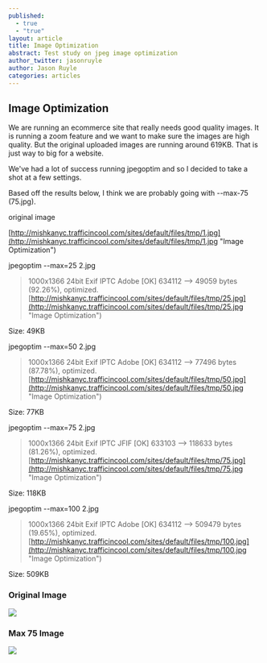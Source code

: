 ```yaml
---
published: 
  - true
  - "true"
layout: article
title: Image Optimization
abstract: Test study on jpeg image optimization
author_twitter: jasonruyle
author: Jason Ruyle
categories: articles
---
```


## Image Optimization
We are running an ecommerce site that really needs good quality images.  It is running a zoom feature and we want to make sure the images are high quality.  But the original uploaded images are running around 619KB.  That is just way to big for a website.

We've had a lot of success running jpegoptim and so I decided to take a shot at a few settings.

Based off the results below, I think we are probably going with --max-75 (75.jpg).

original image

[http://mishkanyc.trafficincool.com/sites/default/files/tmp/1.jpg](http://mishkanyc.trafficincool.com/sites/default/files/tmp/1.jpg "Image Optimization")

jpegoptim --max=25 2.jpg

> 1000x1366 24bit Exif IPTC Adobe  [OK] 634112 --> 49059 bytes (92.26%), optimized.
[http://mishkanyc.trafficincool.com/sites/default/files/tmp/25.jpg](http://mishkanyc.trafficincool.com/sites/default/files/tmp/25.jpg "Image Optimization")

Size: 49KB


jpegoptim --max=50 2.jpg

> 1000x1366 24bit Exif IPTC Adobe  [OK] 634112 --> 77496 bytes (87.78%), optimized.
[http://mishkanyc.trafficincool.com/sites/default/files/tmp/50.jpg](http://mishkanyc.trafficincool.com/sites/default/files/tmp/50.jpg "Image Optimization")

Size: 77KB


jpegoptim --max=75 2.jpg

> 1000x1366 24bit Exif IPTC JFIF  [OK] 633103 --> 118633 bytes (81.26%), optimized.
[http://mishkanyc.trafficincool.com/sites/default/files/tmp/75.jpg](http://mishkanyc.trafficincool.com/sites/default/files/tmp/75.jpg "Image Optimization")

Size: 118KB


jpegoptim --max=100 2.jpg

> 1000x1366 24bit Exif IPTC Adobe  [OK] 634112 --> 509479 bytes (19.65%), optimized.
[http://mishkanyc.trafficincool.com/sites/default/files/tmp/100.jpg](http://mishkanyc.trafficincool.com/sites/default/files/tmp/100.jpg "Image Optimization")

Size: 509KB


### Original Image
![](http://mishkanyc.trafficincool.com/sites/default/files/tmp/1.jpg)

### Max 75 Image
![](http://mishkanyc.trafficincool.com/sites/default/files/tmp/75.jpg)